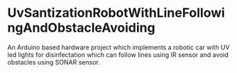 # UvSantizationRobotWithLineFollowingAndObstacleAvoiding
An Arduino based hardware project which implements a robotic car with UV led lights for disinfectation which can follow lines using IR sensor and avoid obstacles using SONAR sensor.
